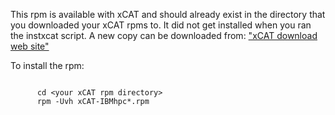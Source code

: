 This rpm is available with xCAT and should already exist in the directory that you downloaded your xCAT rpms to. It did not get installed when you ran the instxcat script. A new copy can be downloaded from: ["xCAT download web site"](http://xcat.sourceforge.net/#download)

To install the rpm: 

~~~~
    
      cd <your xCAT rpm directory>
      rpm -Uvh xCAT-IBMhpc*.rpm
~~~~    
